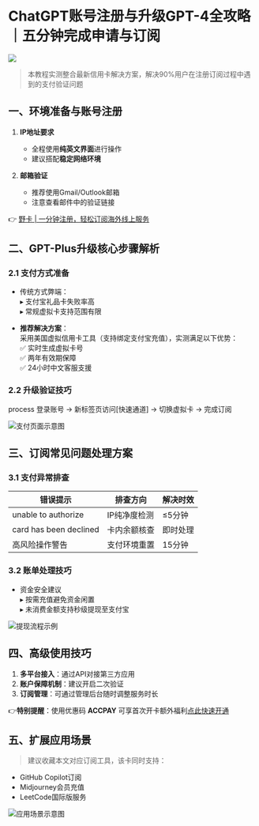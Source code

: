 # ChatGPT账号注册与升级GPT-4全攻略｜五分钟完成申请与订阅

![](https://bbtdd.com/wp-content/uploads/img/754629140.webp)

> 本教程实测整合最新信用卡解决方案，解决90%用户在注册订阅过程中遇到的支付验证问题

## 一、环境准备与账号注册
1. **IP地址要求**  
   - 全程使用**纯英文界面**进行操作
   - 建议搭配**稳定网络环境**

2. **邮箱验证**  
   - 推荐使用Gmail/Outlook邮箱
   - 注意查看邮件中的验证链接

👉 [野卡 | 一分钟注册，轻松订阅海外线上服务](https://bbtdd.com/yeka)

## 二、GPT-Plus升级核心步骤解析
### 2.1 支付方式准备
- 传统方式弊端：  
  ▸ 支付宝礼品卡失败率高  
  ▸ 常规虚拟卡支持范围有限

- **推荐解决方案**：  
  采用美国虚拟信用卡工具（支持绑定支付宝充值），实测满足以下优势：  
  ✅ 实时生成虚拟卡号  
  ✅ 两年有效期保障  
  ✅ 24小时中文客服支援

### 2.2 升级验证技巧
process
登录账号 → 新标签页访问[快速通道] → 切换虚拟卡 → 完成订阅


![支付页面示意图](https://bbtdd.com/wp-content/uploads/img/76632524.webp)

## 三、订阅常见问题处理方案
### 3.1 支付异常排查
| 错误提示 | 排查方向 | 解决时效 |
|---------|---------|---------|
| unable to authorize | IP纯净度检测 | ≤5分钟 |
| card has been declined | 卡内余额核查 | 即时处理 |
| 高风险操作警告 | 支付环境重置 | 15分钟 |

### 3.2 账单处理技巧
- 资金安全建议  
  ▸ 按需充值避免资金闲置  
  ▸ 未消费金额支持秒级提现至支付宝

![提现流程示例](https://bbtdd.com/wp-content/uploads/img/7572203770.webp)

## 四、高级使用技巧
1. **多平台接入**：通过API对接第三方应用
2. **账户保障机制**：建议开启二次验证
3. **订阅管理**：可通过管理后台随时调整服务时长

👉**特别提醒**：使用优惠码 **ACCPAY** 可享首次开卡额外福利[点此快速开通](https://bbtdd.com/yeka)

## 五、扩展应用场景
> 建议收藏本文对应订阅工具，该卡同时支持：
- GitHub Copilot订阅
- Midjourney会员充值
- LeetCode国际版服务

![应用场景示意图](https://bbtdd.com/wp-content/uploads/img/77916551011640.webp)